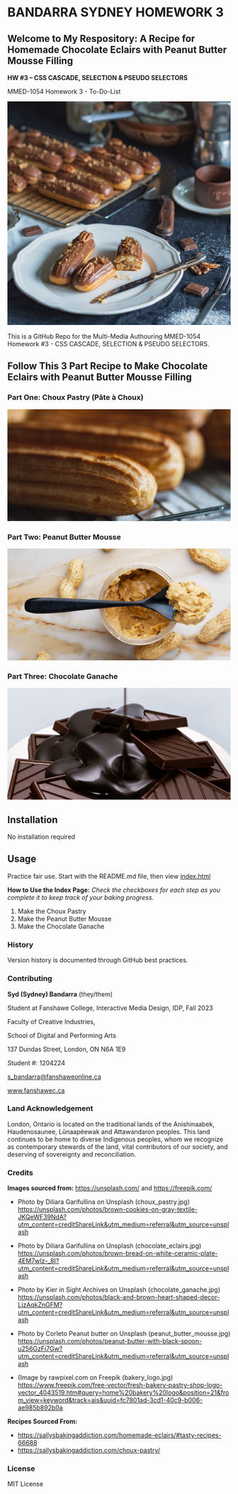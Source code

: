 # BANDARRA SYDNEY HOMEWORK 3
## Welcome to My Respository: A Recipe for Homemade Chocolate Eclairs with Peanut Butter Mousse Filling
 **HW #3 – CSS CASCADE, SELECTION & PSEUDO SELECTORS**

MMED-1054 Homework 3 - To-Do-List

![chocolate_eclairs](images/chocolate_eclairs.jpg)

 This is a GitHub Repo for the Multi-Media Authouring MMED-1054 Homework #3 - CSS CASCADE, SELECTION & PSEUDO SELECTORS.

 ## Follow This 3 Part Recipe to Make Chocolate Eclairs with Peanut Butter Mousse Filling

### Part One: Choux Pastry (Pâte à Choux)

 ![choux_pastry](images/choux_pastry.jpg)

### Part Two: Peanut Butter Mousse

 ![peanut_butter_mousse](images/peanut_butter_mousse.jpg)

### Part Three: Chocolate Ganache

 ![chocolate_ganache](images/chocolate_ganache.jpg)

## Installation
No installation required
## Usage
Practice fair use. Start with the README.md file, then view [index.html](index.html)

**How to Use the Index Page:**
*Check the checkboxes for each step as you complete it to keep track of your baking progress.*
1. Make the Choux Pastry
2. Make the Peanut Butter Mousse
3. Make the Chocolate Ganache

### History
Version history is documented through GitHub best practices.
### Contributing
**Syd (Sydney) Bandarra** (they/them)

Student at Fanshawe College, Interactive Media Design, IDP, Fall 2023

Faculty of Creative Industries,

School of Digital and Performing Arts

137 Dundas Street, London, ON N6A 1E9

Student #: 1204224

s_bandarra@fanshaweonline.ca

www.fanshawec.ca 

### Land Acknowledgement 
London, Ontario is located on the traditional lands of the Anishinaabek, Haudenosaunee, Lūnaapéewak and Attawandaron peoples. This land continues to be home to diverse Indigenous peoples, whom we recognize as contemporary stewards of the land, vital contributors of our society, and deserving of sovereignty and reconciliation.

### Credits
**Images sourced from:** https://unsplash.com/ and https://freepik.com/

- Photo by Diliara Garifullina on Unsplash (choux_pastry.jpg)
https://unsplash.com/photos/brown-cookies-on-gray-textile-JKQeWF39NdA?utm_content=creditShareLink&utm_medium=referral&utm_source=unsplash

- Photo by Diliara Garifullina on Unsplash (chocolate_eclairs.jpg)
https://unsplash.com/photos/brown-bread-on-white-ceramic-plate-4EM7wIz-_8I?utm_content=creditShareLink&utm_medium=referral&utm_source=unsplash

- Photo by Kier in Sight Archives on Unsplash (chocolate_ganache.jpg)
https://unsplash.com/photos/black-and-brown-heart-shaped-decor-LjzAqkZnGFM?utm_content=creditShareLink&utm_medium=referral&utm_source=unsplash

- Photo by Corleto Peanut butter on Unsplash (peanut_butter_mousse.jpg)
https://unsplash.com/photos/peanut-butter-with-black-spoon-u256GzFi7Gw?utm_content=creditShareLink&utm_medium=referral&utm_source=unsplash

- (Image by rawpixel.com on Freepik (bakery_logo.jpg)
https://www.freepik.com/free-vector/fresh-bakery-pastry-shop-logo-vector_4043519.htm#query=home%20bakery%20logo&position=21&from_view=keyword&track=ais&uuid=fc7801ad-3cd1-40c9-b006-ae985b892b0a


**Recipes Sourced From:**
- https://sallysbakingaddiction.com/homemade-eclairs/#tasty-recipes-66688
- https://sallysbakingaddiction.com/choux-pastry/

### License
MIT License

